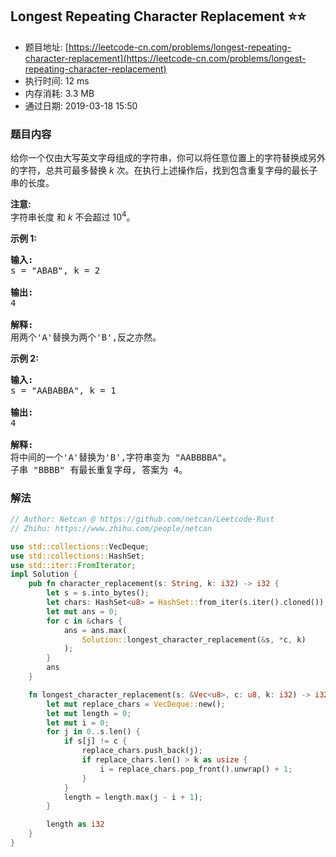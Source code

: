 ## Longest Repeating Character Replacement :star::star:
- 题目地址: [https://leetcode-cn.com/problems/longest-repeating-character-replacement](https://leetcode-cn.com/problems/longest-repeating-character-replacement)
- 执行时间: 12 ms 
- 内存消耗: 3.3 MB
- 通过日期: 2019-03-18 15:50

### 题目内容
<p>给你一个仅由大写英文字母组成的字符串，你可以将任意位置上的字符替换成另外的字符，总共可最多替换 <em>k </em>次。在执行上述操作后，找到包含重复字母的最长子串的长度。</p>

<p><strong>注意:</strong><br>
字符串长度 和 <em>k </em>不会超过 10<sup>4</sup>。</p>

<p><strong>示例 1:</strong></p>

<pre><strong>输入:</strong>
s = "ABAB", k = 2

<strong>输出:</strong>
4

<strong>解释:</strong>
用两个'A'替换为两个'B',反之亦然。
</pre>

<p><strong>示例 2:</strong></p>

<pre><strong>输入:</strong>
s = "AABABBA", k = 1

<strong>输出:</strong>
4

<strong>解释:</strong>
将中间的一个'A'替换为'B',字符串变为 "AABBBBA"。
子串 "BBBB" 有最长重复字母, 答案为 4。
</pre>


### 解法
```rust
// Author: Netcan @ https://github.com/netcan/Leetcode-Rust
// Zhihu: https://www.zhihu.com/people/netcan

use std::collections::VecDeque;
use std::collections::HashSet;
use std::iter::FromIterator;
impl Solution {
    pub fn character_replacement(s: String, k: i32) -> i32 {
        let s = s.into_bytes();
        let chars: HashSet<u8> = HashSet::from_iter(s.iter().cloned());
        let mut ans = 0;
        for c in &chars {
            ans = ans.max(
                Solution::longest_character_replacement(&s, *c, k)
            );
        }
        ans
    }

    fn longest_character_replacement(s: &Vec<u8>, c: u8, k: i32) -> i32 {
        let mut replace_chars = VecDeque::new();
        let mut length = 0;
        let mut i = 0;
        for j in 0..s.len() {
            if s[j] != c {
                replace_chars.push_back(j);
                if replace_chars.len() > k as usize {
                    i = replace_chars.pop_front().unwrap() + 1;
                }
            }
            length = length.max(j - i + 1);
        }

        length as i32
    }
}


```
